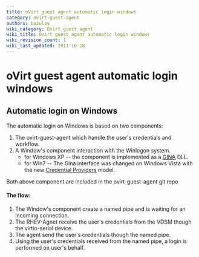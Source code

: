 ```yaml
---
title: oVirt guest agent automatic login windows
category: ovirt-guest-agent
authors: bazulay
wiki_category: Ovirt_guest_agent
wiki_title: Ovirt guest agent automatic login windows
wiki_revision_count: 1
wiki_last_updated: 2011-10-28
---
```


<!-- TODO: Content review -->

# oVirt guest agent automatic login windows

## Automatic login on Windows

The automatic login on Windows is based on two components:

1. The ovirt-guest-agent which handle the user's credentials and workflow.
2. A Window's component interaction with the Winlogon system.
   * for Windows XP -- the component is implemented as a [GINA](http://msdn.microsoft.com/en-us/library/aa375457(v=vs.85).aspx) DLL. 
   * for WIn7 -- The Gina interface was changed on Windows Vista with the new [Credential Providers](http://msdn.microsoft.com/en-us/magazine/cc163489.aspx) model.

Both above component are included in the ovirt-guest-agent git repo

#### The flow:

1. The Window's component create a named pipe and is waiting for an incoming connection.
2. The RHEV-Agnet receive the user's credentials from the VDSM though the virtio-serial device.
3. The agent send the user's credentials though the named pipe.
4. Using the user's credentials received from the named pipe, a login is performed on user's behalf.

